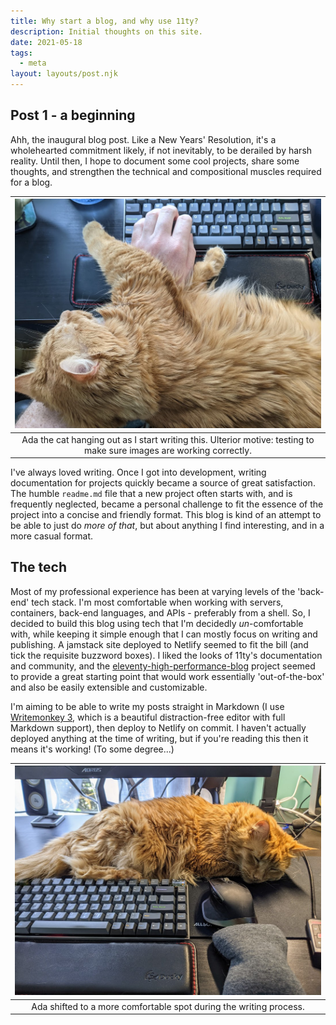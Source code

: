 ```yaml
---
title: Why start a blog, and why use 11ty?
description: Initial thoughts on this site.
date: 2021-05-18
tags:
  - meta
layout: layouts/post.njk
---
```


## Post 1 - a beginning

Ahh, the inaugural blog post. Like a New Years' Resolution, it's a wholehearted commitment likely, if not inevitably, to be derailed by harsh reality. Until then, I hope to document some cool projects, share some thoughts, and strengthen the technical and compositional muscles required for a blog.

| ![photo of Ada the cat](/img/ada1.jpg) |
| :---: |
| Ada the cat hanging out as I start writing this. Ulterior motive: testing to make sure images are working correctly. |

I've always loved writing. Once I got into development, writing documentation for projects quickly became a source of great satisfaction. The humble `readme.md` file that a new project often starts with, and is frequently neglected, became a personal challenge to fit the essence of the project into a concise and friendly format. This blog is kind of an attempt to be able to just do *more of that*, but about anything I find interesting, and in a more casual format.

## The tech

Most of my professional experience has been at varying levels of the 'back-end' tech stack. I'm most comfortable when working with servers, containers, back-end languages, and APIs - preferably from a shell. So, I decided to build this blog using tech that I'm decidedly *un*-comfortable with, while keeping it simple enough that I can mostly focus on writing and publishing. A jamstack site deployed to Netlify seemed to fit the bill (and tick the requisite buzzword boxes). I liked the looks of 11ty's documentation and community, and the [eleventy-high-performance-blog](https://www.industrialempathy.com/posts/eleventy-high-performance-blog/) project seemed to provide a great starting point that would work essentially 'out-of-the-box' and also be easily extensible and customizable.

I'm aiming to be able to write my posts straight in Markdown (I use [Writemonkey 3](https://writemonkey.com/wm3/), which is a beautiful distraction-free editor with full Markdown support), then deploy to Netlify on commit. I haven't actually deployed anything at the time of writing, but if you're reading this then it means it's working! (To some degree...)

| ![another photo of Ada the cat](/img/ada2.jpg) |
| :---: |
| Ada shifted to a more comfortable spot during the writing process. |
